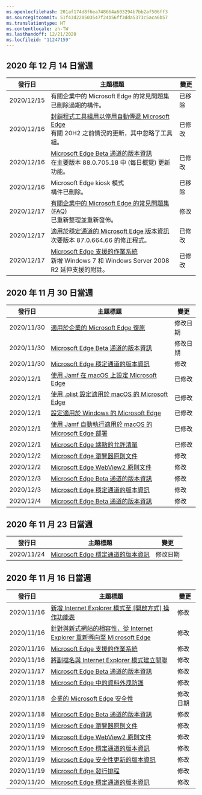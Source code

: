 ```yaml
---
ms.openlocfilehash: 201af174d8f6ea748664a603294b7bb2af506ff3
ms.sourcegitcommit: 51f43d220503547f24b56ff3dda5373c5aca6b57
ms.translationtype: HT
ms.contentlocale: zh-TW
ms.lasthandoff: 12/21/2020
ms.locfileid: "11247159"
---
```

<!-- This file is generated automatically each week. Changes made to this file will be overwritten.-->

## 2020 年 12 月 14 日當週

| 發行日 |主題標題 | 變更 |
|------|------------|--------|
| 2020/12/15 | 有關企業中的 Microsoft Edge 的常見問題集<br>已刪除過期的構件。 | 已移除 |
| 2020/12/16 | [封鎖程式工具組用以停用自動傳遞 Microsoft Edge](/DeployEdge/microsoft-edge-blocker-toolkit)<br>有關 20H2 之前情況的更新，其中忽略了工具組。  | 已修改 |
| 2020/12/16 | [Microsoft Edge Beta 通道的版本資訊](/DeployEdge/microsoft-edge-relnote-beta-channel)<br>在主要版本 88.0.705.18 中 (每日概覽) 更新功能。 | 已修改 |
| 2020/12/16 | Microsoft Edge kiosk 模式<br>構件已刪除。 | 已移除 |
| 2020/12/17 | [有關企業中的 Microsoft Edge 的常見問題集 (FAQ)](/DeployEdge/faqs-edge-in-the-enterprise)<br>已重新整理並重新發佈。 | 修改 |
| 2020/12/17 | [適用於穩定通道的 Microsoft Edge 版本資訊](/DeployEdge/microsoft-edge-relnote-stable-channel)<br>次要版本 87.0.664.66 的修正程式。 | 已修改 |
| 2020/12/17 | [Microsoft Edge 支援的作業系統](/DeployEdge/microsoft-edge-supported-operating-systems)<br>新增 Windows 7 和 Windows Server 2008 R2 延伸支援的附註。 | 已修改 |


## 2020 年 11 月 30 日當週


| 發行日 |主題標題 | 變更 |
|------|------------|--------|
| 2020/11/30 | [適用於企業的 Microsoft Edge 復原](/DeployEdge/edge-learnmore-rollback) | 修改日期 |
| 2020/11/30 | [Microsoft Edge Beta 通道的版本資訊](/DeployEdge/microsoft-edge-relnote-beta-channel) | 修改日期 |
| 2020/11/30 | [Microsoft Edge 穩定通道的版本資訊](/DeployEdge/microsoft-edge-relnote-stable-channel) | 修改 |
| 2020/12/1 | [使用 Jamf 在 macOS 上設定 Microsoft Edge](/DeployEdge/configure-microsoft-edge-on-mac-jamf) | 已修改 |
| 2020/12/1 | [使用 .plist 設定適用於 macOS 的 Microsoft Edge](/DeployEdge/configure-microsoft-edge-on-mac) | 已修改 |
| 2020/12/1 | [設定適用於 Windows 的 Microsoft Edge](/DeployEdge/configure-microsoft-edge) | 已修改 |
| 2020/12/1 | [使用 Jamf 自動執行適用於 macOS 的 Microsoft Edge 部署](/DeployEdge/deploy-edge-mac-jamf) | 已修改 |
| 2020/12/1 | [Microsoft Edge 端點的允許清單](/DeployEdge/microsoft-edge-security-endpoints) | 已修改 |
| 2020/12/2 | [Microsoft Edge 瀏覽器原則文件](/DeployEdge/microsoft-edge-policies) | 修改 |
| 2020/12/2 | [Microsoft Edge WebView2 原則文件](/DeployEdge/microsoft-edge-webview-policies) | 修改 |
| 2020/12/3 | [Microsoft Edge Beta 通道的版本資訊](/DeployEdge/microsoft-edge-relnote-beta-channel) | 修改 |
| 2020/12/3 | [Microsoft Edge 穩定通道的版本資訊](/DeployEdge/microsoft-edge-relnote-stable-channel) | 修改 |
| 2020/12/4 | [Microsoft Edge Beta 通道的版本資訊](/DeployEdge/microsoft-edge-relnote-beta-channel) | 修改 |


## 2020 年 11 月 23 日當週


| 發行日 |主題標題 | 變更 |
|------|------------|--------|
| 2020/11/24 | [Microsoft Edge 穩定通道的版本資訊](/DeployEdge/microsoft-edge-relnote-stable-channel) | 修改日期 |


## 2020 年 11 月 16 日當週


| 發行日 |主題標題 | 變更 |
|------|------------|--------|
| 2020/11/16 | [新增 Internet Explorer 模式至 [開啟方式] 操作功能表](/DeployEdge/edge-ie-mode-add-guidance-filetype-associations) | 修改 |
| 2020/11/16 | [針對與新式網站的相容性，從 Internet Explorer 重新導向至 Microsoft Edge](/DeployEdge/edge-learnmore-neededge) | 修改 |
| 2020/11/16 | [Microsoft Edge 支援的作業系統](/DeployEdge/microsoft-edge-supported-operating-systems) | 修改 |
| 2020/11/16 | [將副檔名與 Internet Explorer 模式建立關聯](/DeployEdge/edge-ie-mode-add-guidance-filetype-associations) | 修改 |
| 2020/11/17 | [Microsoft Edge Beta 通道的版本資訊](/DeployEdge/microsoft-edge-relnote-beta-channel) | 修改 |
| 2020/11/18 | [Microsoft Edge 中的資料外洩防護](/DeployEdge/microsoft-edge-security-dlp) | 修改 |
| 2020/11/18 | [企業的 Microsoft Edge 安全性](/DeployEdge/ms-edge-security-for-business) | 修改日期 |
| 2020/11/18 | [Microsoft Edge Beta 通道的版本資訊](/DeployEdge/microsoft-edge-relnote-beta-channel) | 修改 |
| 2020/11/19 | [Microsoft Edge 瀏覽器原則文件](/DeployEdge/microsoft-edge-policies) | 修改 |
| 2020/11/19 | [Microsoft Edge WebView2 原則文件](/DeployEdge/microsoft-edge-webview-policies) | 修改 |
| 2020/11/19 | [Microsoft Edge 穩定通道的版本資訊](/DeployEdge/microsoft-edge-relnote-stable-channel) | 修改 |
| 2020/11/19 | [Microsoft Edge 安全性更新的版本資訊](/DeployEdge/microsoft-edge-relnotes-security) | 修改 |
| 2020/11/19 | [Microsoft Edge 發行排程](/DeployEdge/microsoft-edge-release-schedule) | 修改 |
| 2020/11/20 | [Microsoft Edge 穩定通道的版本資訊](/DeployEdge/microsoft-edge-relnote-stable-channel) | 修改 |
